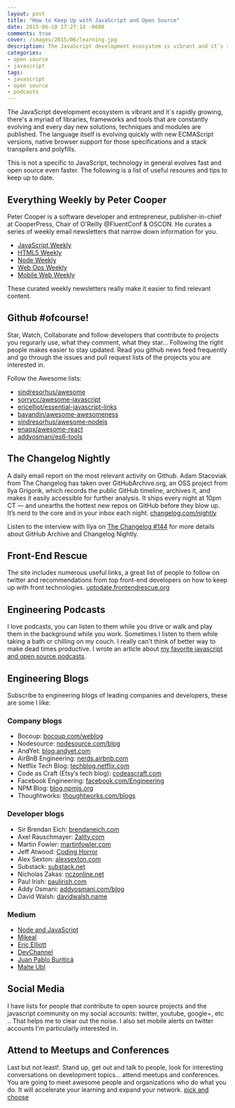 ```yaml
---
layout: post
title: "How to Keep Up with JavaScript and Open Source"
date: 2015-06-10 17:27:14 -0600
comments: true
cover: /images/2015/06/learning.jpg
description: The JavaScript development ecosystem is vibrant and it´s rapidly growing, there's a myriad of libraries, frameworks and tools that are constantly evolving and every day new solutions, techniques and modules are published.
categories: 
- open source
- javascript
tags:
- javascript
- open source
- podcasts
---
```


The JavaScript development ecosystem is vibrant and it´s rapidly growing, there's a myriad of libraries, frameworks and tools that are constantly evolving and every day new solutions, techniques and modules are published. The language itself is evolving quickly with new ECMAScript versions, native browser support for those specifications and a stack transpilers and polyfills. 

This is not a specific to JavaScript, technology in general evolves fast and open source even faster. The following is a list of useful resoures and tips to keep up to date.
<!--more-->
## Everything Weekly by Peter Cooper 
Peter Cooper is a software developer and entrepreneur, publisher-in-chief at CooperPress, Chair of O'Reilly @FluentConf & OSCON. He curates a series of weekly email newsletters that narrow down information for you.    
- [JavaScript Weekly](http://javascriptweekly.com/)   
- [HTML5 Weekly](http://html5weekly.com/)   
- [Node Weekly](http://nodeweekly.com/)      
- [Web Ops Weekly](http://webopsweekly.com/)   
- [Mobile Web Weekly](http://mobilewebweekly.co/)   

These curated weekly newsletters really make it easier to find relevant content.

## Github #ofcourse!   
Star, Watch, Collaborate and follow developers that contribute to projects you regurarly use, what they comment, what they star... Following the right people makes easier to stay updated. Read you github news feed frequently and go through the issues and pull request lists of the projects you are interested in. 

Follow the Awesome lists:    
- [sindresorhus/awesome](https://github.com/sindresorhus/awesome)   
- [sorrycc/awesome-javascript](https://github.com/sorrycc/awesome-javascript)   
- [ericelliot/essential-javascript-links](https://github.com/ericelliott/essential-javascript-links)   
- [bayandin/awesome-awesomeness](https://github.com/bayandin/awesome-awesomeness)   
- [sindresorhus/awesome-nodejs](https://github.com/sindresorhus/awesome-nodejs)   
- [enaqx/awesome-react](https://github.com/enaqx/awesome-react)   
- [addyosmani/es6-tools](https://github.com/addyosmani/es6-tools)

## The Changelog Nightly
A daily email report on the most relevant activity on Github. Adam Stacoviak from The Changelog has taken over GitHubArchive.org, an OSS project from Ilya Grigorik, which records the public GitHub timeline, archives it, and makes it easily accessible for further analysis. It ships every night at 10pm CT — and unearths the hottest new repos on GitHub before they blow up. It’s nerd to the core and in your inbox each night. [changelog.com/nightly](https://changelog.com/nightly/)

Listen to the interview with Ilya on [The Changelog #144](http://thechangelog.com/144) for more details about GitHub Archive and Changelog Nightly.

## Front-End Rescue
The site includes numerous useful links, a great list of people to follow on twitter and recommendations from top front-end developers on how to keep up with front technologies. [uptodate.frontendrescue.org](http://uptodate.frontendrescue.org/) 

## Engineering Podcasts
I love podcasts, you can listen to them while you drive or walk and play them in the background while you work. Sometimes I listen to them while taking a bath or chilling on my couch. I really can't think of better way to make dead times productive. I wrote an article about [my favorite javascript and open source podcasts](/blog/2012/recommended-podcasts-screencasts-and-blogs/).

## Engineering Blogs

Subscribe to engineering blogs of leading companies and developers, these are some I like:

### Company blogs  
- Bocoup: [bocoup.com/weblog](http://bocoup.com/weblog/)   
- Nodesource: [nodesource.com/blog](https://nodesource.com/blog)   
- AndYet: [blog.andyet.com](https://blog.andyet.com/)   
- AirBnB Engineering: [nerds.airbnb.com](http://nerds.airbnb.com/)   
- Netflix Tech Blog: [techblog.netflix.com](http://techblog.netflix.com)   
- Code as Craft (Etsy’s tech blog): [codeascraft.com](http://codeascraft.com)   
- Facebook Engineering: [facebook.com/Engineering](http://facebook.com/Engineering)   
- NPM Blog: [blog.npmjs.org](http://blog.npmjs.org/)   
- Thoughtworks: [thoughtworks.com/blogs](http://www.thoughtworks.com/blogs)   

### Developer blogs   
- Sir Brendan Eich: [brendaneich.com](https://brendaneich.com/)     
- Axel Rauschmayer:  [2ality.com](http://www.2ality.com/)   
- Martin Fowler: [martinfowler.com](http://martinfowler.com/)   
- Jeff Atwood: [Coding Horror](http://blog.codinghorror.com/)   
- Alex Sexton: [alexsexton.com](https://alexsexton.com/)   
- Substack: [substack.net](http://substack.net/)   
- Nicholas Zakas: [nczonline.net](http://www.nczonline.net/)   
- Paul Irish: [paulirish.com](http://paulirish.com)   
- Addy Osmani: [addyosmani.com/blog](http://addyosmani.com/blog/)  
- David Walsh: [davidwalsh.name](http://davidwalsh.name/) 

### Medium   
- [Node and JavaScript](https://medium.com/node-js-javascript)   
- [Mikeal](https://medium.com/@mikeal)
- [Eric Elliott](https://medium.com/@_ericelliott)
- [DevChannel](https://medium.com/dev-channel)
- [Juan Pablo Buriticá](https://medium.com/@buritica)
- [Malte Ubl](https://medium.com/@cramforce)

## Social Media   
I have lists for people that contribute to open source projects and the javascript community on my social accounts: twitter, youtube, google+, etc .. That helps me to clear out the noise. I also set mobile alerts on twitter accounts I'm particularly interested in.
 
## Attend to Meetups and Conferences  
Last but not least!. Stand up, get out and talk to people, look for interesting conversations on development topics… attend meetups and conferences. You are going to meet awesome people and organizations who do what you do. It will accelerate your learning and expand your network. [pick and choose](http://jsconf.com/)

